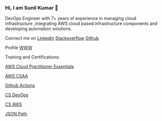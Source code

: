 ### Hi, I am Sunil Kumar  👋

DevOps Engineer with 7+ years of experience in managing cloud infrastructure ,integrating AWS cloud based infrastructure components and developing automation solutions.

Connect me on [Linkedin](https://www.linkedin.com/in/sun7555/) [Stackoverflow](https://stackoverflow.com/users/2883272/sunil-kumar) [Github](https://svilambi.github.io)

Profile [WWW](http://sunil-kumar.s3-website.ap-south-1.amazonaws.com/)

Training and Certifications:

[AWS Cloud Practitioner Essentials](https://sunil-kumar.s3.ap-south-1.amazonaws.com/134_3_1875777_1655905194_AWS+Course+Completion+Certificate.pdf)

[AWS CSAA](https://udemy-certificate.s3.amazonaws.com/pdf/UC-a07f6270-dc45-47ee-8bd4-e7bdf9d19fc8.pdf)

[Github Actions](https://udemy-certificate.s3.amazonaws.com/image/UC-a786a3d5-ca74-48b1-bfd0-6d8ee7f46599.jpg?v=1653998697000)

[CS DevOps](https://certificates.simplicdn.net/share/1525909.pdf)

[CS AWS](https://certificates.simplicdn.net/share/1532119.pdf)

[JSON Path](https://kodekloud.com/certificate-verification/812FE85120-7F1181A43C-7F114426D2/)

<!--
**svilambi/svilambi** is a ✨ _special_ ✨ repository because its `README.md` (this file) appears on your GitHub profile.

Here are some ideas to get you started:

- 🔭 I’m currently working on ...
- 🌱 I’m currently learning ...
- 👯 I’m looking to collaborate on ...
- 🤔 I’m looking for help with ...
- 💬 Ask me about ...
- 📫 How to reach me: ...
- 😄 Pronouns: ...
- ⚡ Fun fact: ...
-->
